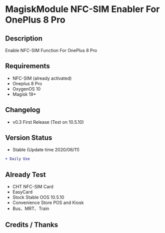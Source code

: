 # MagiskModule NFC-SIM Enabler For OnePlus 8 Pro

## Description
Enable NFC-SIM Function For OnePlus 8 Pro
## Requirements
* NFC-SIM (already activated)
* Oneplus 8 Pro
* OxygenOS 10
* Magisk 19+
## Changelog
* v0.3 First Release (Test on 10.5.10)
## Version Status
* Stable (Update time 2020/06/11)
```diff
+ Daily Use
```
## Already Test
* CHT NFC-SIM Card
* EasyCard
* Stock Stable OOS 10.5.10  
* Convenience Store POS and Kiosk
* Bus、MRT、Train
## Credits / Thanks 

